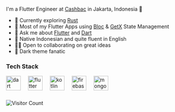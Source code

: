 I'm a Flutter Engineer at [Cashbac](https://cashbac.com/) in Jakarta, Indonesia 🌆

- 🌱 Currently exploring [Rust](https://rust-lang.org/)
- 🔭 Most of my Flutter Apps using [Bloc](https://bloclibrary.dev) & [GetX](https://pub.dev/packages/get) State Management
- 💬 Ask me about [Flutter](https://flutter.dev) and [Dart](https://dart.dev)
- 📣 Native Indonesian and quite fluent in English
- 🧑‍💻 Open to collaborating on great ideas
- 🧛 Dark theme fanatic


### Tech Stack

<div align="left">
  <img src="https://cdn.jsdelivr.net/gh/devicons/devicon/icons/dart/dart-original.svg" height="40" alt="dart logo"  />
  <img width="12" />
  <img src="https://cdn.jsdelivr.net/gh/devicons/devicon/icons/flutter/flutter-original.svg" height="40" alt="flutter logo"  />
  <img width="12" />
  <img src="https://cdn.jsdelivr.net/gh/devicons/devicon/icons/kotlin/kotlin-original.svg" height="40" alt="kotlin logo"  />
  <img width="12" />
  <img src="https://cdn.jsdelivr.net/gh/devicons/devicon/icons/firebase/firebase-plain.svg" height="40" alt="firebase logo"  />
  <img width="12" />
  <img src="https://cdn.jsdelivr.net/gh/devicons/devicon/icons/mongodb/mongodb-original.svg" height="40" alt="mongodb logo"  />
</div>

###

![Visitor Count](https://profile-counter.glitch.me/{RestuRHP}/count.svg) 
